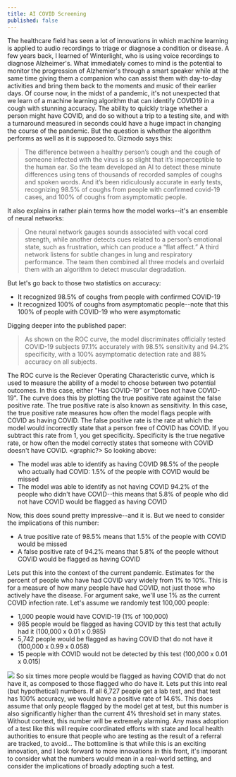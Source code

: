 ```yaml
---
title: AI COVID Screening
published: false
---
```

The healthcare field has seen a lot of innovations in which machine learning is applied to audio recordings to triage or diagnose a condition or disease. A few years back, I learned of Winterlight, who is using voice recordings to diagnose Alzheimer's. What immediately comes to mind is the potential to monitor the progression of Alzhemier's through a smart speaker while at the same time giving them a companion who can assist them with day-to-day activities and bring them back to the moments and music of their earlier days. <Other examples> Of course now, in the midst of a pandemic, it's not unexpected that we learn of a machine learning algorithm that can identify COVID19 in a cough with stunning accuracy. The ability to quickly triage whether a person might have COVID, and do so without a trip to a testing site, and with a turnaround measured in seconds could have a huge impact in changing the course of the pandemic. But the question is whether the algorithm performs as well as it is supposed to. Gizmodo says this:

> The difference between a healthy person’s cough and the cough of someone infected with the virus is so slight that it’s imperceptible to the human ear. So the team developed an AI to detect these minute differences using tens of thousands of recorded samples of coughs and spoken words. And it’s been ridiculously accurate in early tests, recognizing 98.5% of coughs from people with confirmed covid-19 cases, and 100% of coughs from asymptomatic people.

It also explains in rather plain terms how the model works--it's an ensemble of neural networks:

> One neural network gauges sounds associated with vocal cord strength, while another detects cues related to a person’s emotional state, such as frustration, which can produce a “flat affect.” A third network listens for subtle changes in lung and respiratory performance. The team then combined all three models and overlaid them with an algorithm to detect muscular degradation.

But let's go back to those two statistics on accuracy:

*   It recognized 98.5% of coughs from people with confirmed COVID-19
*   It recognized 100% of coughs from asymptomatic people--note that this 100% of people with COVID-19 who were asymptomatic

Digging deeper into the published paper:

> As shown on the ROC curve, the model discriminates officially tested COVID-19 subjects 97.1% accurately with 98.5% sensitivity and 94.2% specificity, with a 100% asymptomatic detection rate and 88% accuracy on all subjects.

The ROC curve is the Reciever Operating Characteristic curve, which is used to measure the ability of a model to choose between two potential outcomes. In this case, either "Has COVID-19" or "Does not have COVID-19". The curve does this by plotting the true positive rate against the false positive rate. <AUC> The true positive rate is also known as sensitivity. In this case, the true positive rate measures how often the model flags people with COVID as having COVID. The false positive rate is the rate at which the model would incorrectly state that a person free of COVID has COVID. If you subtract this rate from 1, you get specificity. Specificity is the true negative rate, or how often the model correctly states that someone with COVID doesn't have COVID. <graphic?> So looking above:

*   The model was able to identify as having COVID 98.5% of the people who actually had COVID: 1.5% of the people with COVID would be missed
*   The model was able to identify as not having COVID 94.2% of the people who didn't have COVID--this means that 5.8% of people who did not have COVID would be flagged as having COVID

Now, this does sound pretty impressive--and it is. But we need to consider the implications of this number:

*   A true positive rate of 98.5% means that 1.5% of the people with COVID would be missed
*   A false positive rate of 94.2% means that 5.8% of the people without COVID would be flagged as having COVID

Lets put this into the context of the current pandemic. Estimates for the percent of people who have had COVID vary widely from 1% to 10%. This is for a measure of how many people have had COVID, not just those who actively have the disease. For argument sake, we'll use 1% as the current COVID infection rate. Let's assume we randomly test 100,000 people:

*   1,000 people would have COVID-19 (1% of 100,000)
*   985 people would be flagged as having COVID by this test that actully had it (100,000 x 0.01 x 0.985)
*   5,742 people would be flagged as having COVID that do not have it (100,000 x 0.99 x 0.058)
*   15 people with COVID would not be detected by this test (100,000 x 0.01 x 0.015)

![](https://digitalgraphiteblog.files.wordpress.com/2020/11/false_positive_1.png) So six times more people would be flagged as having COVID that do not have it, as composed to those flagged who do have it. Lets put this into real (but hypothetical) numbers. If all 6,727 people get a lab test, and that test has 100% accuracy, we would have a positive rate of 14.6%. This does assume that only people flagged by the model get at test, but this number is also significantly higher than the current 4% threshold set in many states. Without context, this number will be extremely alarming. Any mass adoption of a test like this will require coordinated efforts with state and local health authorities to ensure that people who are testing as the result of a referral are tracked, to avoid... The bottomline is that while this is an exciting innovation, and I look forward to more innovations in this front, it's imporant to consider what the numbers would mean in a real-world setting, and consider the implications of broadly adopting such a test.
